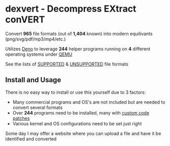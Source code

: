 # dexvert - Decompress EXtract conVERT
Convert **965** file formats (out of **1,404** known) into modern equilivants (png/svg/pdf/mp3/mp4/etc.)

Utilizes [Deno](https://deno.land/) to leverage **244** helper programs running on **4** different operating systems under [QEMU](https://www.qemu.org/)

See the lists of [SUPPORTED](SUPPORTED.md) & [UNSUPPORTED](UNSUPPORTED.md) file formats

## Install and Usage
There is no easy way to install or use this yourself due to 3 factors:
* Many commercial programs and OS's are not included but are needed to convert several formats
* Over **244** programs need to be installed, many with [custom code patches](https://github.com/Sembiance/dexvert-gentoo-overlay)
* Various kernel and OS configurations need to be set just right

Some day I may offer a website where you can upload a file and have it be identified and converted